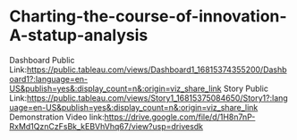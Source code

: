 # Charting-the-course-of-innovation-A-statup-analysis
Dashboard Public Link:https://public.tableau.com/views/Dashboard1_16815374355200/Dashboard1?:language=en-US&publish=yes&:display_count=n&:origin=viz_share_link
Story Public Link:https://public.tableau.com/views/Story1_16815375084650/Story1?:language=en-US&publish=yes&:display_count=n&:origin=viz_share_link
Demonstration Video link:https://drive.google.com/file/d/1H8n7nP-RxMd1QznCzFsBk_kEBVhVhq67/view?usp=drivesdk
